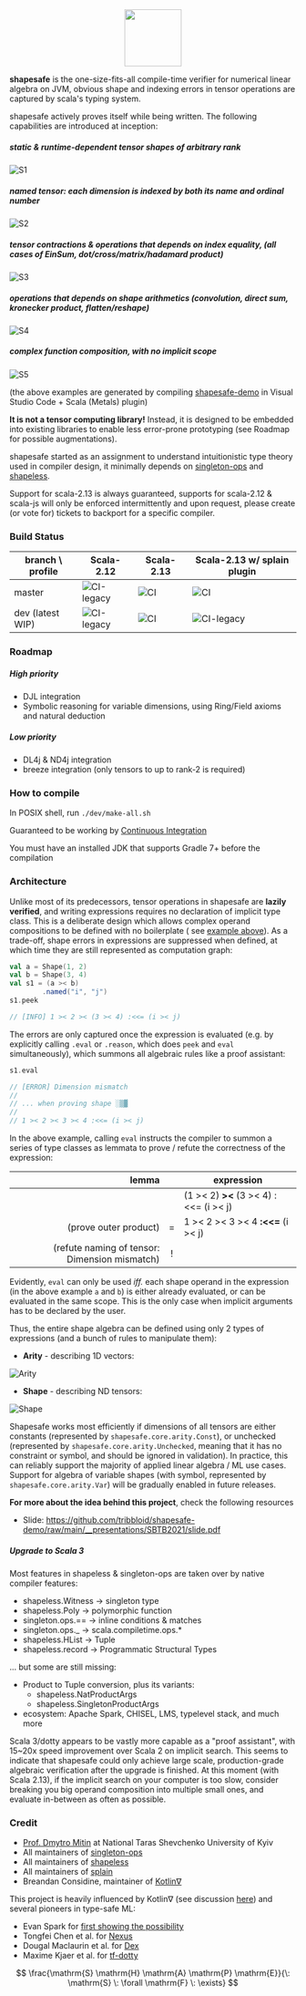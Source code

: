<img src="https://render.githubusercontent.com/render/math?math=%5Cfrac%7B%5Cmathrm%7BS%7D%20%5Cmathrm%7BH%7D%20%5Cmathrm%7BA%7D%20%5Cmathrm%7BP%7D%20%5Cmathrm%7BE%7D%7D%7B%5C%3A%20%5Cmathrm%7BS%7D%20%5C%3A%20%5Cforall%20%5Cmathrm%7BF%7D%20%5C%3A%20%5Cexists%7D" style="display: block; margin: 0 auto" height=100>

**shapesafe** is the one-size-fits-all compile-time verifier for numerical linear algebra on JVM, obvious shape and
indexing errors in tensor operations are captured by scala's typing system.

shapesafe actively proves itself while being written. The following capabilities are introduced at inception:

##### static & runtime-dependent tensor shapes of arbitrary rank

![S1](doc/video/S1.gif)

##### named tensor: each dimension is indexed by both its name and ordinal number

![S2](doc/video/S2.gif)

##### tensor contractions & operations that depends on index equality, (all cases of EinSum, dot/cross/matrix/hadamard product)

![S3](doc/video/S3.gif)

##### operations that depends on shape arithmetics (convolution, direct sum, kronecker product, flatten/reshape)

![S4](doc/video/S4.gif)

##### complex function composition, with no implicit scope

![S5](doc/video/S5.gif)

(the above examples are generated by
compiling [shapesafe-demo](https://github.com/tribbloid/shapesafe-demo/tree/main/src/shouldSucceed/scala/org/shapesafe/demo/core/c1)
in Visual Studio Code + Scala (Metals) plugin)

**It is not a tensor computing library!** Instead, it is designed to be embedded into existing libraries to enable less
error-prone prototyping (see Roadmap for possible augmentations).

shapesafe started as an assignment to understand intuitionistic type theory used in compiler design, it minimally
depends on [singleton-ops](https://github.com/fthomas/singleton-ops)
and [shapeless](https://github.com/milessabin/shapeless).

Support for scala-2.13 is always guaranteed, supports for scala-2.12 & scala-js will only be enforced intermittently and
upon request, please create (or vote for) tickets to backport for a specific compiler.

### Build Status

| branch \ profile | Scala-2.12 | Scala-2.13 | Scala-2.13 w/ splain plugin |
| ---- | ---- | ---- | ---- |
| master | ![CI-legacy](https://github.com/tribbloid/shapesafe/workflows/CI-legacy/badge.svg?branch=master) | ![CI](https://github.com/tribbloid/shapesafe/workflows/CI/badge.svg?branch=master) | ![CI](https://github.com/tribbloid/shapesafe/workflows/CI-splain/badge.svg?branch=master) |
| dev (latest WIP) | ![CI-legacy](https://github.com/tribbloid/shapesafe/workflows/CI-legacy/badge.svg) | ![CI](https://github.com/tribbloid/shapesafe/workflows/CI/badge.svg) | ![CI-legacy](https://github.com/tribbloid/shapesafe/workflows/CI-splain/badge.svg) |

### Roadmap

##### High priority

- DJL integration
- Symbolic reasoning for variable dimensions, using Ring/Field axioms and natural deduction

##### Low priority

- DL4j & ND4j integration
- breeze integration (only tensors to up to rank-2 is required)

### How to compile

In POSIX shell, run `./dev/make-all.sh`

Guaranteed to be working by [Continuous Integration](.github/workflows/main.yml)

You must have an installed JDK that supports Gradle 7+ before the compilation

### Architecture

Unlike most of its predecessors, tensor operations in shapesafe are **lazily verified**, and writing expressions
requires no declaration of implicit type class.
This is a deliberate design which allows complex operand compositions to be defined with no boilerplate (
see [example above](#complex-function-composition-with-no-implicit-scope)). As a trade-off, shape errors in expressions
are suppressed when defined, at which time they are still represented as computation graph:

```scala
val a = Shape(1, 2)
val b = Shape(3, 4)
val s1 = (a >< b)
        .named("i", "j")
s1.peek

// [INFO] 1 >< 2 >< (3 >< 4) :<<= (i >< j)
```

The errors are only captured once the expression is evaluated (e.g. by explicitly calling `.eval` or `.reason`, which
does `peek` and `eval` simultaneously), which summons all algebraic rules like a proof assistant:

```scala
s1.eval

// [ERROR] Dimension mismatch
//
// ... when proving shape ░▒▓
//
// 1 >< 2 >< 3 >< 4 :<<= (i >< j)
```

In the above example, calling `eval` instructs the compiler to summon a series of type classes as lemmata to prove /
refute the correctness of the expression:

|                                         lemma |       | expression                              |
| --------------------------------------------: | :---: | --------------------------------------- |
|                                               |       | (1 >< 2) **><** (3 >< 4) \:<<= (i >< j) |
|                         (prove outer product) |  =    | 1 >< 2 >< 3 >< 4 **\:<<=** (i >< j)     |
| (refute naming of tensor: Dimension mismatch) |  !    |                                         |

Evidently, `eval` can only be used *iff.* each shape operand in the expression (in the above example `a` and `b`)  is
either already evaluated, or can be evaluated in the same scope. This is the only case when implicit arguments has to be
declared by the user.

Thus, the entire shape algebra can be defined using only 2 types of expressions (and a bunch of rules to manipulate
them):

- **Arity** - describing 1D vectors:

![Arity](doc/ArityTypeHierarchy.png)

- **Shape** - describing ND tensors:

![Shape](doc/ShapeTypeHierarchy.png)

Shapesafe works most efficiently if dimensions of all tensors are either constants (represented
by `shapesafe.core.arity.Const`), or unchecked (represented by `shapesafe.core.arity.Unchecked`, meaning that it has no
constraint or symbol, and should be ignored in validation). In practice, this can reliably support the majority of
applied linear algebra / ML use cases. Support for algebra of variable shapes (with symbol, represented
by `shapesafe.core.arity.Var`) will be gradually enabled in future releases.

**For more about the idea behind this project**, check the following resources

- Slide: https://github.com/tribbloid/shapesafe-demo/raw/main/__presentations/SBTB2021/slide.pdf

##### Upgrade to Scala 3

Most features in shapeless & singleton-ops are taken over by native compiler features:

- shapeless.Witness → singleton type
- shapeless.Poly → polymorphic function
- singleton.ops.== → inline conditions & matches
- singleton.ops._ → scala.compiletime.ops.*
- shapeless.HList → Tuple
- shapeless.record → Programmatic Structural Types

... but some are still missing:

- Product to Tuple conversion, plus its variants:
  - shapeless.NatProductArgs
  - shapeless.SingletonProductArgs
- ecosystem: Apache Spark, CHISEL, LMS, typelevel stack, and much more

Scala 3/dotty appears to be vastly more capable as a "proof assistant", with 15~20x speed improvement over Scala 2 on
implicit search. This seems to indicate that shapesafe could only achieve large scale, production-grade algebraic
verification after the upgrade is finished. At this moment (with Scala 2.13), if the implicit search on your computer is
too slow, consider breaking you big operand composition into multiple small ones, and evaluate in-between as often as
possible.

### Credit

- [Prof. Dmytro Mitin](https://www.researchgate.net/profile/Dmytro-Mitin) at National Taras Shevchenko University of
  Kyiv
- All maintainers of [singleton-ops](https://github.com/fthomas/singleton-ops)
- All maintainers of [shapeless](https://github.com/milessabin/shapeless)
- All maintainers of [splain](https://github.com/tek/splain)
- Breandan Considine, maintainer of [Kotlin∇](https://openreview.net/forum?id=SkluMSZ08H)

This project is heavily influenced by Kotlin∇ (see discussion [here](https://github.com/breandan/kotlingrad/issues/11))
and several pioneers in type-safe ML:

- Evan Spark for [first showing the possibility](https://etrain.github.io/2015/05/28/type-safe-linear-algebra-in-scala)
- Tongfei Chen et al. for [Nexus](https://github.com/ctongfei/nexus)
- Dougal Maclaurin et al. for [Dex](https://github.com/google-research/dex-lang)
- Maxime Kjaer et al. for [tf-dotty](https://github.com/MaximeKjaer/tf-dotty)

$$
\frac{\mathrm{S} \mathrm{H} \mathrm{A} \mathrm{P} \mathrm{E}}{\: \mathrm{S} \: \forall \mathrm{F} \: \exists}
$$